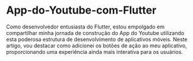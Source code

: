 # App-do-Youtube-com-Flutter
Como desenvolvedor entusiasta do Flutter, estou empolgado em compartilhar minha jornada de construção do App do Youtube utilizando esta poderosa estrutura de desenvolvimento de aplicativos móveis. Neste artigo, vou destacar como adicionei os botões de ação ao meu aplicativo, proporcionando uma experiência ainda mais interativa para os usuários.
